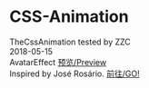 # CSS-Animation
TheCssAnimation tested by ZZC<br />
2018-05-15<br /> AvatarEffect <a href="https://htmlpreview.github.io/?https://github.com/1393925530/CSS-Animation/blob/master/AvatarEffects/index.html">预览/Preview</a><br />Inspired by José Rosário. <a href="https://codepen.io/JoseRosario/pen/PeERry">前往/GO!</a>

